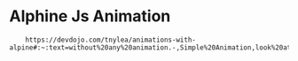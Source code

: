 # **Alphine Js Animation**
```$xslt
    https://devdojo.com/tnylea/animations-with-alpine#:~:text=without%20any%20animation.-,Simple%20Animation,look%20at%20this%20example%20below
```
